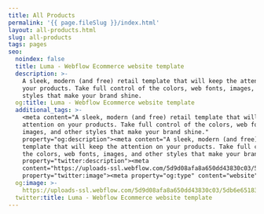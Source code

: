 ```yaml
---
title: All Products
permalink: '{{ page.fileSlug }}/index.html'
layout: all-products.html
slug: all-products
tags: pages
seo:
  noindex: false
  title: Luma - Webflow Ecommerce website template
  description: >-
    A sleek, modern (and free) retail template that will keep the attention on
    your products. Take full control of the colors, web fonts, images, and other
    styles that make your brand shine.
  og:title: Luma - Webflow Ecommerce website template
  additional_tags: >-
    <meta content="A sleek, modern (and free) retail template that will keep the
    attention on your products. Take full control of the colors, web fonts,
    images, and other styles that make your brand shine."
    property="og:description"><meta content="A sleek, modern (and free) retail
    template that will keep the attention on your products. Take full control of
    the colors, web fonts, images, and other styles that make your brand shine."
    property="twitter:description"><meta
    content="https://uploads-ssl.webflow.com/5d9d08afa8a650dd43830c03/5db6e65183d31e01125ee94b_grit-og.png"
    property="twitter:image"><meta property="og:type" content="website">
  og:image: >-
    https://uploads-ssl.webflow.com/5d9d08afa8a650dd43830c03/5db6e65183d31e01125ee94b_grit-og.png
  twitter:title: Luma - Webflow Ecommerce website template
---
```



